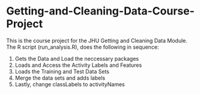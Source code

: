 # Getting-and-Cleaning-Data-Course-Project
This is the course project for the JHU Getting and Cleaning Data Module. The R script (run_analysis.R), does the following in sequence:
  1. Gets the Data and Load the neccessary packages
  2. Loads and Access the Activity Labels and Features
  3. Loads the Training and Test Data Sets
  4. Merge the data sets and adds labels
  5. Lastly, change classLabels to activityNames
